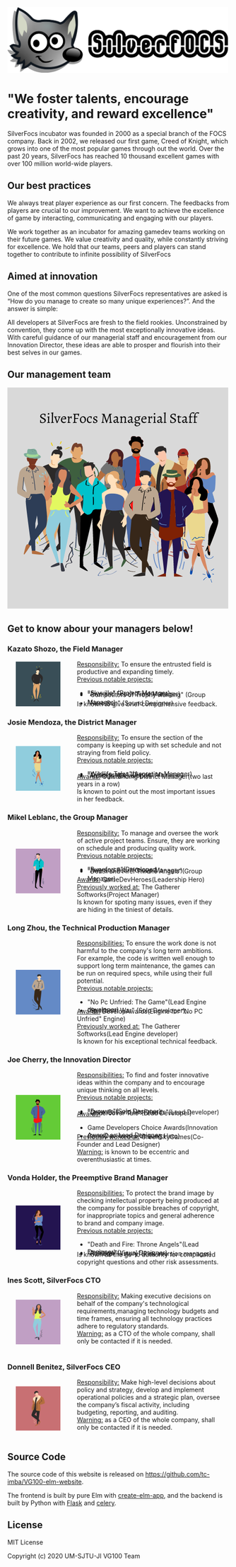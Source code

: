 <img src="./Logo.png" alt="Management Team Photo" title="Management Team Photo" style="max-width: 500px;" />

# "We foster talents, encourage creativity, and reward excellence"

SilverFocs incubator was founded in 2000 as a special branch of the FOCS company. Back in 2002, we released our first game, Creed of Knight, which grows into one of the most popular games through out the world. Over the past 20 years, SilverFocs has reached 10 thousand excellent games with over 100 million world-wide players.

## Our best practices

We always treat player experience as our first concern. The feedbacks from players are crucial to our improvement. We want to achieve the excellence of game by interacting, communicating and engaging with our players.

We work together as an incubator for amazing gamedev teams working on their future games.  We value creativity and quality, while constantly striving for excellence. We hold that our teams, peers and players can stand together to contribute to infinite possibility of SilverFocs

## Aimed at innovation
One of the most common questions SilverFocs representatives are asked is “How do you manage to create so many unique experiences?”. And the answer is simple:

All developers at SilverFocs are fresh to the field rookies. Unconstrained by convention, they come up with the most exceptionally innovative ideas. With careful guidance of our managerial staff and encouragement from our Innovation Director, these ideas are able to prosper and flourish into their best selves in our games.

## Our management team

<img src="./SilverFocsManagement-9.png" alt="Management Team Photo" title="Management Team Photo" />

## Get to know abour your managers below!

<style>
.manager-container {
    display: flex;
    align-items: center;
    justify-content: space-around;
}
.manager-container img {
    width: 20%;
}
.manager-container div {
    width: 65%;
}
.manager-container ul, .manager-container li {
    margin-bottom: -15px;
}
</style>

### Kazato Shozo, the Field Manager

<div class="manager-container">
    <img src="./SilverFocsManagement-1.png" alt="Kazato Shojo Photo" title="Kazato Shojo Photo" />
    <div>
        <u>Responsibility:</u> To ensure the entrusted field is productive and expanding timely. <br/>
        <u>Previous notable projects:</u>
        <ul>
            <li> "Skyville" (Project Manager) </li>
            <li> "Awe and Fear" (Field Manager) </li>
            <li> "Competitors of Trophy Hunting" (Group Manager) </li>
            <li> "Nero Sun" (Sound Designer) </li>
        </ul>
        Is known to give brief comprehensive feedback.
    </div>
</div>

### Josie Mendoza, the District Manager 

<div class="manager-container">
    <img src="./SilverFocsManagement-2.png" alt="Josie Mendoza Photo" title="Josie Mendoza Photo" />
    <div>
        <u>Responsibility:</u> To ensure the section of the company is keeping up with set schedule and not straying from field policy.<br>
        <u>Previous notable projects:</u>
        <ul>
            <li> "Wildlife Tales"(Accretion Manager)</li> 
            <li> "Cyberscape" (District Manager)</li> 
            <li> "Antirage"(Developer)</li> 
        </ul>
        <u>Awards:</u> Outstanding District Manager(two last years in a row)<br>
        Is known to point out the most important issues in her feedback.
    </div>
</div>

### Mikel Leblanc, the Group Manager

<div class="manager-container">
    <img src="./SilverFocsManagement-3.png" alt="Mikel Leblanc Photo" title="Mikel Leblanc Photo" />
    <div>
        <u>Responsibility:</u> To manage and oversee the work of active project teams. Ensure, they are working on schedule and producing quality work.<br>
        <u>Previous notable projects:</u> 
        <ul>
        <li> "Runeforce"(Developer)</li> 
        <li> "Awe and Fear"(Group Manager)</li> 
        <li> "Death and Fire: Throne Angels"(Group Manager)</li> 
        </ul>
        <u>Awards:</u> GameDevHeroes(Leadership Hero)<br>
        <u>Previously worked at:</u> The Gatherer Softworks(Project Manager)<br>
        Is known for spoting many issues, even if they are hiding in the tiniest of details. 
    </div>
</div>

### Long Zhou, the Technical Production Manager

<div class="manager-container">
    <img src="./SilverFocsManagement-4.png" alt="Long Zhou Photo" title="Long Zhou Photo" />
    <div>
        <u>Responsibilities:</u> To ensure the work done is not harmful to the company's long term ambitions. For example, the code is written well enough to support long term maintenance, the games can be run on required specs, while using their full potential.<br>
        <u>Previous notable projects:</u> 
        <ul>
        <li> "No Pc Unfried: The Game"(Lead Engine developer)</li> 
        <li> "Spellborn War" (Solo Developer),</li> 
        </ul>
        <u>Awards:</u> DevelopAwards(Engine for "No PC Unfried" Engine)<br>
        <u>Previously worked at:</u> The Gatherer Softworks(Lead Engine developer)<br>
        Is known for his exceptional technical feedback. 
    </div>
</div>

### Joe Cherry, the Innovation Director
<div class="manager-container">
    <img src="./SilverFocsManagement-5.png" alt="Joe Cherry Photo" title="Joe Cherry Photo" />
    <div>
        <u>Responsibilities:</u> To find and foster innovative ideas within the company and to encourage unique thinking on all levels.<br>
        <u>Previous notable projects:</u> 
        <ul>
        <li> "Evoway"(Solo Designer)</li> 
        <li> "GreenBall and His Friends"(Lead Developer)</li> 
        <li> "Undercover Tale"(Lead Developer)</li> 
        </ul>
        <u>Awards:</u> 
        <ul>
        <li>  Game Developers Choice Awards(Innovation Award) as Lead Designer</li> 
        <li>  GameDevHeroes(Unsung Hero)</li> 
        </ul>
        <u>Previously worked at:</u> GreenSkyGames(Co-Founder and Lead Designer)<br>
        <u>Warning:</u> is known to be eccentric and overenthusiastic at times.
    </div>
</div>


### Vonda Holder, the Preemptive Brand Manager
<div class="manager-container">
    <img src="./SilverFocsManagement-6.png" alt="Vonda Holder Photo" title="Vonda Holder Photo" />
    <div>
        <u>Responsibilities:</u> To protect the brand image by checking intellectual property being produced at the company for possible breaches of copyright, for inappropriate topics and general adherence to brand and company image.<br>
        <u>Previous notable projects:</u> 
        <ul>
        <li>  "Death and Fire: Throne Angels"(Lead Designer) </li> 
        <li>  "Antirage"(Visual Designer)</li> 
        <li>  "Rainbow History"(Risk aversion manager)</li> 
        </ul>
        Is known as the go-to authority for complicated copyright questions and other risk assessments.
    </div>
</div>

### Ines Scott, SilverFocs CTO
<div class="manager-container">
    <img src="./SilverFocsManagement-7.png" alt="Ines Scott Photo" title="Ines Scott Photo" />
    <div>
        <u>Responsibility:</u> Making executive decisions on behalf of the company's technological requirements,managing technology budgets and time frames, ensuring all technology practices adhere to regulatory standards.<br>
        <u>Warning:</u> as a CTO of the whole company, shall only be contacted if it is needed.<br><br>
   </div>
</div>

### Donnell Benitez, SilverFocs CEO
<div class="manager-container">
    <img src="./SilverFocsManagement-8.png" alt="Donnell Benitez Photo" title="Donnell Benitez Photo" />
    <div>
        <u>Responsibility:</u> Make high-level decisions about policy and strategy, develop and implement operational policies and a strategic plan, oversee the company’s fiscal activity, including budgeting, reporting, and auditing.<br>
        <u>Warning:</u> as a CEO of the whole company, shall only be contacted if it is needed.<br><br>
   </div>
</div>

## Source Code

The source code of this website is released on https://github.com/tc-imba/VG100-elm-website.

The frontend is built by pure Elm with [create-elm-app](https://github.com/halfzebra/create-elm-app), and the backend is built by Python with [Flask](https://flask.palletsprojects.com/en/1.1.x/) and [celery](https://docs.celeryproject.org/en/stable/).


## License

MIT License

Copyright (c) 2020 UM-SJTU-JI VG100 Team

